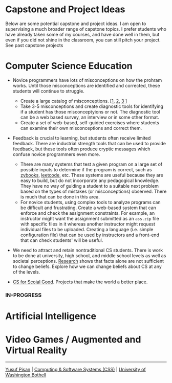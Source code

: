# Capstone and Project Ideas

Below are some potential capstone and project ideas.
I am open to supervising a much broader range of capstone topics. I prefer students who have already
taken some of my courses, and have done well in them, but even if you did not shine in the classroom,
you can still pitch your project. See past capstone projects

# Computer Science Education

- Novice programmers have lots of misconceptions on how the prohram works.
Until those misconceptions are identified and corrected, these students will continue to
struggle.
  - Create a large catalog of misconceptions. 
  [[1](https://dl.acm.org/citation.cfm?id=1734299),
  [2](http://csteachingtips.org/),
  [3](https://scholar.google.com/scholar?hl=en&as_sdt=0%2C48&q=cs1+student+misconceptions&btnG=)
  ]
  - Take 3-5 misconceptions and create diagnostic tools for identifying
  if a student has those misconceptyions or not. The diagnostic tool can be a web based survey,
  an interview or in some other format.
  - Create a set of web-based, self-guided exercises where
  students can examine their own misconceptions and correct them.
  
- Feedback is crucial to learning, but students often receive limited feedback. There are 
industrial strength tools that can be used to provide feedback, but these tools often
produce cryptic messages which confuse novice programmers even more.
  - There are many systems that test a given program on a large set of possible inputs
  to determine if the program is correct, such as [zybooks](https://www.zybooks.com/), 
  [leetcode](https://leetcode.com), etc. These systems are useful because they are easy to build,
  but do not incorporate any pedagogical knowledge. They have no way of guiding a student to a suitable
  next problem based on the types of mistakes (or misconceptions) observed. There is much that can be done in this area.
  - For novice students, using complex tools to analyze programs can be difficult and frustrating. 
  Create a web-based system that can enforce and check the assignment constraints. For example, 
  an instructor might want the assignment submitted as an `ass.zip` file with specific files in it
  whereas another instructor might request individual files to be uploaded. Creating a language (i.e. simple
  configuration file) that can be used by instructors and a front-end that can check students' will be useful.
  
- We need to attract and retain nontraditional CS students. There is work to be done at university, high school,
and middle school levels as well as societal perceptions. [Research](https://www.tandfonline.com/doi/abs/10.1080/0163853X.2015.1136507)
shows that facts alone are not sufficient to change beliefs. Explore how we can change beliefs about CS at 
any of the levels.

- [CS for Scoial Good](http://www.sigcas.org/csged/). Projects that make the world a better place.


### IN-PROGRESS

# Artificial Intelligence

# Video Games / Augmented and Virtual Reality


***

[Yusuf Pisan](https://pisanorg.github.io/yusuf/) | [Computing & Software Systems (CSS)](https://www.uwb.edu/css) | [University of Washington Bothell](https://www.uwb.edu/)
